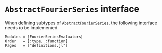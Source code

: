 # `AbstractFourierSeries` interface

When defining subtypes of [`AbstractFourierSeries`](@ref), the following
interface needs to be implemented.

```@autodocs
Modules = [FourierSeriesEvaluators]
Order   = [:type, :function]
Pages   = ["definitions.jl"]
```